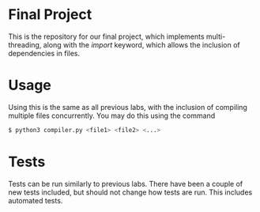 # Final Project

This is the repository for our final project, which implements multi-threading, along with the *import* keyword, which allows the inclusion of dependencies in files.

# Usage

Using this is the same as all previous labs, with the inclusion of compiling multiple files concurrently. You may do this using the command

```bash
$ python3 compiler.py <file1> <file2> <...>
```

# Tests

Tests can be run similarly to previous labs. There have been a couple of new tests included, but should not change how tests are run. This includes automated tests.
